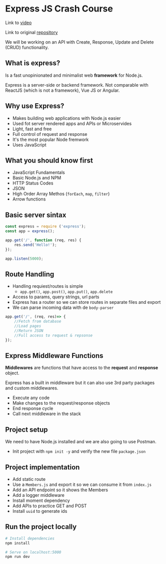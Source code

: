 # Express JS Crash Course

Link to [video][1]

Link to original [repository][2]

We will be working on an API with Create, Response, Update and Delete (CRUD) functionality.

## What is express?
Is a fast unopinionated and minimalist web **framework** for Node.js.

Express is a server-side or backend framework. Not comparable with ReactJS (which is not a framework), Vue JS or Angular.

## Why use Express?

- Makes building web applications with Node.js easier
- Used fot server rendered apps and APIs or Microservides
- Light, fast and free
- Full control of request and response
- It's the most popular Node fremwork
- Uses JavaScript

## What you should know first
- JavaScript Fundamentals
- Basic Node.js and NPM
- HTTP Status Codes
- JSON
- High Order Array Methos (`forEach`, `map`, `filter`)
- Arrow functions

## Basic server sintax
```javascript
const express = require ('express');
const app = express();

app.get('/', function (req, res) {
    res.send('Hello!');
});

app.listen(5000);
```

## Route Handling
- Handling requiest/routes is simple
  - `app.get()`, `app.post()`, `app.put()`, `app.delete`
- Access to params, query strings, url parts
- Express has a router so we can store routes in separate files and export
- We can parse incoming data with de `body-parser`
```javascript
app.get('/', (req, res)=> {
    //Fetch from database
    //Load pages
    //Return JSON
    //Full access to request & repsonse
});
```

## Express Middleware Functions
 
 **Middlewares** are functions that have access to the **request** and **response** object.

 Express has a built in middleware but it can also use 3rd party packages and custom middlewares.
 
 - Execute any code
 - Make changes to the request/response objects
 - End response cycle
 - Call next middleware in the stack



## Project setup

We need to have Node.js installed and we are also going to use Postman.

- Init project with `npm init -y` and verify the new file `package.json`

## Project implementation
- Add static route
- Use a `Members.js` and export it so we can consume it from `index.js`
- Add an API endpoint so it shows the Members
- Add a logger middleware
- Install moment dependency
- Add APIs to practice GET and POST
- Install `uuid` to generate ids

## Run the project locally
```bash
# Install dependencies
npm install

# Serve on localhost:5000
npm run dev
```


[1]:https://youtu.be/L72fhGm1tfE
[2]:https://github.com/bradtraversy/express_crash_course